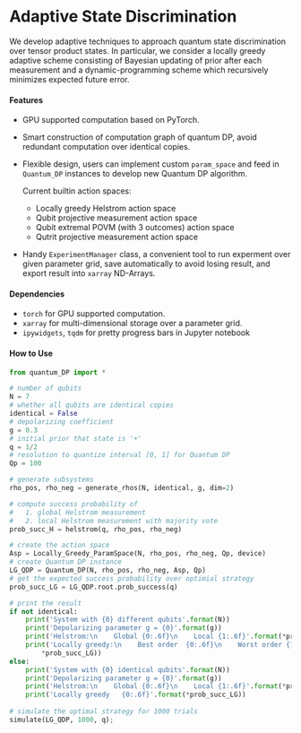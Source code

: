 # Adaptive State Discrimination
We develop adaptive techniques to approach quantum state discrimination over tensor product states. In particular, we consider a locally greedy adaptive scheme consisting of Bayesian updating of prior after each measurement and a dynamic-programming scheme which recursively minimizes expected future error.

#### Features

* GPU supported computation based on PyTorch.

* Smart construction of computation graph of quantum DP, avoid redundant computation over identical copies.

* Flexible design, users can implement custom `param_space` and feed in `Quantum_DP` instances to develop new Quantum DP algorithm.   

  Current builtin action spaces:

  * Locally greedy Helstrom action space
  * Qubit projective measurement action space
  * Qubit extremal POVM (with 3 outcomes) action space
  * Qutrit projective measurement action space

* Handy `ExperimentManager` class, a convenient tool to run experment over given parameter grid, save automatically to avoid losing result, and export result into `xarray` ND-Arrays.

#### Dependencies

* `torch` for GPU supported computation.
* `xarray` for multi-dimensional storage over a parameter grid.
* `ipywidgets`, `tqdm` for pretty progress bars in Jupyter notebook

#### How to Use

```python
from quantum_DP import *

# number of qubits
N = 7
# whether all qubits are identical copies
identical = False
# depolarizing coefficient
g = 0.3
# initial prior that state is '+'
q = 1/2
# resolution to quantize interval [0, 1] for Quantum DP
Qp = 100

# generate subsystems
rho_pos, rho_neg = generate_rhos(N, identical, g, dim=2)

# compute success probability of
#   1. global Helstrom measurement
#   2. local Helstrom measurement with majority vote
prob_succ_H = helstrom(q, rho_pos, rho_neg)

# create the action space
Asp = Locally_Greedy_ParamSpace(N, rho_pos, rho_neg, Qp, device)
# create Quantum DP instance
LG_QDP = Quantum_DP(N, rho_pos, rho_neg, Asp, Qp)
# get the expected success probability over optimial strategy
prob_succ_LG = LG_QDP.root.prob_success(q)

# print the result
if not identical:
    print('System with {0} different qubits'.format(N))
    print('Depolarizing parameter g = {0}'.format(g))
    print('Helstrom:\n    Global {0:.6f}\n    Local {1:.6f}'.format(*prob_succ_H))
    print('Locally greedy:\n    Best order  {0:.6f}\n    Worst order {1:.6f}'.format(
        *prob_succ_LG))
else:
    print('System with {0} identical qubits'.format(N))
    print('Depolarizing parameter g = {0}'.format(g))
    print('Helstrom:\n    Global {0:.6f}\n    Local {1:.6f}'.format(*prob_succ_H))
    print('Locally greedy   {0:.6f}'.format(*prob_succ_LG))
    
# simulate the optimal strategy for 1000 trials
simulate(LG_QDP, 1000, q);
```





